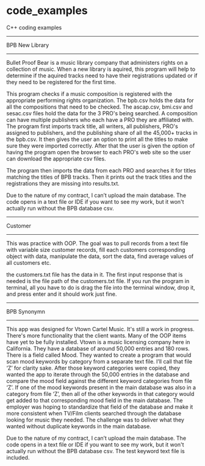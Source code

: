 # code_examples
C++ coding examples
___________________
BPB New Library
___________________

Bullet Proof Bear is a music library company that administers rights on a collection of music. When a new library
is aquired, this program will help to determine if the aquired tracks need to have their registrations updated
or if they need to be registered for the first time.
 
This program checks if a music composition is registered with the appropriate performing rights organization.
The bpb.csv holds the data for all the compositions that need to be checked. The ascap.csv, bmi.csv and sesac.csv
files hold the data for the 3 PRO's being searched. A composition can have multiple publishers who each have a
PRO they are affiliated with. The program first imports track title, all writers, all publishers, PRO's assigned
to publishers, and the publishing share of all the 45,000+ tracks in the bpb.csv. It then gives the user an
option to print all the titles to make sure they were imported correctly. After that the user is given the option
of having the program open the browser to each PRO's web site so the user can download the appropriate csv files.
 
The program then imports the data from each PRO and searches it for titles matching the titles of BPB tracks. Then
it prints out the track titles and the registrations they are missing into results.txt.

Due to the nature of my contract, I can’t upload the main database. The code opens in a text file or IDE if you want to 
see my work, but it won't actually run without the BPB database csv.
__________________
Customer
__________________

This was practice with OOP. The goal was to pull records from a text file with variable size customer records, fill each customers corresponding object with data, manipulate the data, sort the data, find average values of all customers etc.

the customers.txt file has the data in it. The first input response that is needed is the file path of the customers.txt file. If you run the program in terminal, all you have to do is drag the file into the terminal window, drop it, and press enter and it should work just fine.

__________________
BPB Synonymn
__________________

This app was designed for Vtown Cartel Music. It's still a work in progress. There's more functionality that the client wants. 
Many of the OOP items have yet to be fully installed. Vtown is a music licensing company here in California. They have a 
database of around 50,000 entries and 180 rows. There is a field called Mood. They wanted to create a program that would 
scan mood keywords by category from a separate text file. I’ll call that file ‘Z’ for clarity sake. After those keyword 
categories were copied, they wanted the app to iterate through the 50,000 entries in the database and compare the mood field 
against the different keyword categories from file ‘Z’. If one of the mood keywords present in the main database was also in a 
category from file ‘Z’, then all of the other keywords in that category would get added to that corresponding mood field 
in the main database. The employer was hoping to standardize that field of the database and make it more consistent when 
TV/Film clients searched through the database looking for music they needed. The challenge was to deliver what they wanted
without duplicate keywords in the main database.

Due to the nature of my contract, I can’t upload the main database. The code opens in a text file or IDE if you want to 
see my work, but it won't actually run without the BPB database csv. The test keyword text file is included. 



